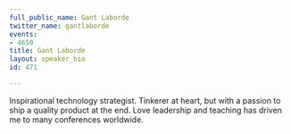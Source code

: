 ```yaml
---
full_public_name: Gant Laborde
twitter_name: gantlaborde
events:
- 4659
title: Gant Laborde
layout: speaker_bio
id: 471

---
```

Inspirational technology strategist.  Tinkerer at heart, but with a passion to ship a quality product at the end.  Love leadership and teaching has driven me to many conferences worldwide.